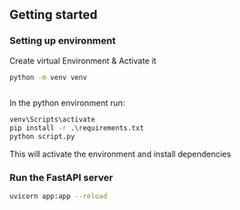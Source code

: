 
## Getting started

### Setting up environment
Create virtual Environment & Activate it

``` bash
python -m venv venv
 
```
In the python environment run:

``` bash
venv\Scripts\activate  
pip install -r .\requirements.txt
python script.py
```
This will activate the environment and install dependencies

### Run the FastAPI server

``` bash
uvicorn app:app --reload
```


